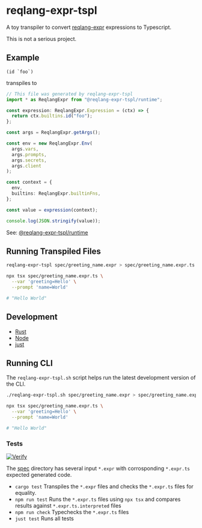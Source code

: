 # reqlang-expr-tspl

A toy transpiler to convert [reqlang-expr](https://github.com/testingrequired/reqlang-expr) expressions to Typescript.

This is not a serious project.

## Example

```
(id `foo`)
```

transpiles to

```typescript
// This file was generated by reqlang-expr-tspl
import * as ReqlangExpr from "@reqlang-expr-tspl/runtime";

const expression: ReqlangExpr.Expression = (ctx) => {
  return ctx.builtins.id("foo");
};

const args = ReqlangExpr.getArgs();

const env = new ReqlangExpr.Env(
  args.vars,
  args.prompts,
  args.secrets,
  args.client
);

const context = {
  env,
  builtins: ReqlangExpr.builtinFns,
};

const value = expression(context);

console.log(JSON.stringify(value));
```

See: [@reqlang-expr-tspl/runtime](./src/index.ts)

## Running Transpiled Files

```bash
reqlang-expr-tspl spec/greeting_name.expr > spec/greeting_name.expr.ts

npx tsx spec/greeting_name.expr.ts \
  --var 'greeting=Hello' \
  --prompt 'name=World'

# "Hello World"
```

## Development

- [Rust](https://www.rust-lang.org/)
- [Node](https://nodejs.org/)
- [just](https://just.systems/)

## Running CLI

The `reqlang-expr-tspl.sh` script helps run the latest development version of the CLI.

```bash
./reqlang-expr-tspl.sh spec/greeting_name.expr > spec/greeting_name.expr.ts

npx tsx spec/greeting_name.expr.ts \
  --var 'greeting=Hello' \
  --prompt 'name=World'

# "Hello World"
```

### Tests

[![Verify](https://github.com/testingrequired/reqlang-expr-tspl/actions/workflows/verify.yml/badge.svg)](https://github.com/testingrequired/reqlang-expr-tspl/actions/workflows/verify.yml)

The [spec](./spec/) directory has several input `*.expr` with corrosponding `*.expr.ts` expected generated code.

- `cargo test` Transpiles the `*.expr` files and checks the `*.expr.ts` files for equality.
- `npm run test` Runs the `*.expr.ts` files using `npx tsx` and compares results against `*.expr.ts.interpreted` files
- `npm run check` Typechecks the `*.expr.ts` files
- `just test` Runs all tests
